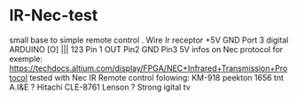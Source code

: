 # IR-Nec-test
small base to simple remote control .
Wire Ir receptor +5V GND Port 3 digital ARDUINO
[O]
|||
123  Pin 1 OUT Pin2 GND Pin3 5V
infos on Nec protocol for exemple:
https://techdocs.altium.com/display/FPGA/NEC+Infrared+Transmission+Protocol
tested with  Nec IR Remote control folowing:
KM-918
peekton 1656 tnt
A.I&E ?
Hitachi CLE-8761
Lenson ?
Strong igital tv
